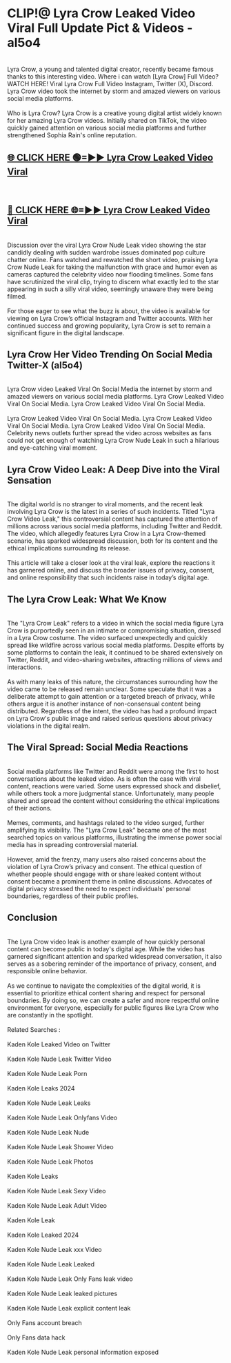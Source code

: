 # CLIP!@ Lyra Crow Leaked Video Viral Full Update Pict & Videos - al5o4
<br>
Lyra Crow, a young and talented digital creator, recently became famous thanks to this interesting video. Where i can watch [Lyra Crow] Full Video? WATCH HERE! Viral Lyra Crow Full Video Instagram, Twitter (X), Discord. Lyra Crow video took the internet by storm and amazed viewers on various social media platforms.
<br><br>
Who is Lyra Crow? Lyra Crow is a creative young digital artist widely known for her amazing Lyra Crow videos. Initially shared on TikTok, the video quickly gained attention on various social media platforms and further strengthened Sophia Rain's online reputation.
<br>
<h2><a href="https://bestclip.site?title=Lyra_Crow">🌐 CLICK HERE 🟢=►► Lyra Crow Leaked Video Viral</a></h2>
<br>
<h2><a href="https://bestclip.site?title=Lyra_Crow">🔴 CLICK HERE 🌐=►► Lyra Crow Leaked Video Viral</a></h2>
<br>
Discussion over the viral Lyra Crow Nude Leak video showing the star candidly dealing with sudden wardrobe issues dominated pop culture chatter online. Fans watched and rewatched the short video, praising Lyra Crow Nude Leak for taking the malfunction with grace and humor even as cameras captured the celebrity video now flooding timelines. Some fans have scrutinized the viral clip, trying to discern what exactly led to the star appearing in such a silly viral video, seemingly unaware they were being filmed.
<br><br>
For those eager to see what the buzz is about, the video is available for viewing on Lyra Crow’s official Instagram and Twitter accounts. With her continued success and growing popularity, Lyra Crow is set to remain a significant figure in the digital landscape.
<br>
<h2>Lyra Crow Her Video Trending On Social Media Twitter-X (al5o4)</h2>
<br>
Lyra Crow video Leaked Viral On Social Media the internet by storm and amazed viewers on various social media platforms. Lyra Crow Leaked Video Viral On Social Media. Lyra Crow Leaked Video Viral On Social Media.
<br><br>
Lyra Crow Leaked Video Viral On Social Media. Lyra Crow Leaked Video Viral On Social Media. Lyra Crow Leaked Video Viral On Social Media. Celebrity news outlets further spread the video across websites as fans could not get enough of watching Lyra Crow Nude Leak in such a hilarious and eye-catching viral moment.
<br>
<h2>Lyra Crow Video Leak: A Deep Dive into the Viral Sensation</h2>
<br>
The digital world is no stranger to viral moments, and the recent leak involving Lyra Crow is the latest in a series of such incidents. Titled "Lyra Crow Video Leak," this controversial content has captured the attention of millions across various social media platforms, including Twitter and Reddit. The video, which allegedly features Lyra Crow in a Lyra Crow-themed scenario, has sparked widespread discussion, both for its content and the ethical implications surrounding its release.
<br><br>
This article will take a closer look at the viral leak, explore the reactions it has garnered online, and discuss the broader issues of privacy, consent, and online responsibility that such incidents raise in today’s digital age.
<br>
<h2>The Lyra Crow Leak: What We Know</h2>
<br>
The "Lyra Crow Leak" refers to a video in which the social media figure Lyra Crow is purportedly seen in an intimate or compromising situation, dressed in a Lyra Crow costume. The video surfaced unexpectedly and quickly spread like wildfire across various social media platforms. Despite efforts by some platforms to contain the leak, it continued to be shared extensively on Twitter, Reddit, and video-sharing websites, attracting millions of views and interactions.
<br><br>
As with many leaks of this nature, the circumstances surrounding how the video came to be released remain unclear. Some speculate that it was a deliberate attempt to gain attention or a targeted breach of privacy, while others argue it is another instance of non-consensual content being distributed. Regardless of the intent, the video has had a profound impact on Lyra Crow's public image and raised serious questions about privacy violations in the digital realm.
<br>
<h2>The Viral Spread: Social Media Reactions</h2>
<br>
Social media platforms like Twitter and Reddit were among the first to host conversations about the leaked video. As is often the case with viral content, reactions were varied. Some users expressed shock and disbelief, while others took a more judgmental stance. Unfortunately, many people shared and spread the content without considering the ethical implications of their actions.
<br><br>
Memes, comments, and hashtags related to the video surged, further amplifying its visibility. The "Lyra Crow Leak" became one of the most searched topics on various platforms, illustrating the immense power social media has in spreading controversial material.
<br><br>
However, amid the frenzy, many users also raised concerns about the violation of Lyra Crow’s privacy and consent. The ethical question of whether people should engage with or share leaked content without consent became a prominent theme in online discussions. Advocates of digital privacy stressed the need to respect individuals' personal boundaries, regardless of their public profiles.
<br>
<h2>Conclusion</h2>
<br>
The Lyra Crow video leak is another example of how quickly personal content can become public in today's digital age. While the video has garnered significant attention and sparked widespread conversation, it also serves as a sobering reminder of the importance of privacy, consent, and responsible online behavior.
<br><br>
As we continue to navigate the complexities of the digital world, it is essential to prioritize ethical content sharing and respect for personal boundaries. By doing so, we can create a safer and more respectful online environment for everyone, especially for public figures like Lyra Crow who are constantly in the spotlight.
<br><br>
Related Searches :
<br><br>
Kaden Kole Leaked Video on Twitter
<br><br>
Kaden Kole Nude Leak Twitter Video
<br><br>
Kaden Kole Nude Leak Porn
<br><br>
Kaden Kole Leaks 2024
<br><br>
Kaden Kole Nude Leak Leaks
<br><br>
Kaden Kole Nude Leak Onlyfans Video
<br><br>
Kaden Kole Nude Leak Nude
<br><br>
Kaden Kole Nude Leak Shower Video
<br><br>
Kaden Kole Nude Leak Photos
<br><br>
Kaden Kole Leaks
<br><br>
Kaden Kole Nude Leak Sexy Video
<br><br>
Kaden Kole Nude Leak Adult Video
<br><br>
Kaden Kole Leak
<br><br>
Kaden Kole Leaked 2024
<br><br>
Kaden Kole Nude Leak xxx Video
<br><br>
Kaden Kole Nude Leak Leaked
<br><br>
Kaden Kole Nude Leak Only Fans leak video
<br><br>
Kaden Kole Nude Leak leaked pictures
<br><br>
Kaden Kole Nude Leak explicit content leak
<br><br>
Only Fans account breach
<br><br>
Only Fans data hack
<br><br>
Kaden Kole Nude Leak personal information exposed